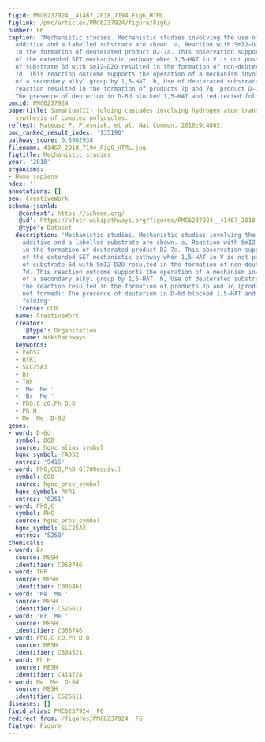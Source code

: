 ```yaml
---
figid: PMC6237924__41467_2018_7194_Fig6_HTML
figlink: /pmc/articles/PMC6237924/figure/Fig6/
number: F6
caption: 'Mechanistic studies. Mechanistic studies involving the use of a labelled
  additive and a labelled substrate are shown. a, Reaction with SmI2–D2O resulted
  in the formation of deuterated product D2-7a. This observation supports the operation
  of the extended SET mechanistic pathway when 1,5-HAT in V is not possible. Treatment
  of substrate 6d with SmI2–D2O resulted in the formation of non-deuterated product
  7d. This reaction outcome supports the operation of a mechanism involving activation
  of a secondary alkyl group by 1,5-HAT. b, Use of deuterated substrate D-6d in the
  reaction resulted in the formation of products 7p and 7q (product D-7d was not formed):
  The presence of deuterium in D-6d blocked 1,5-HAT and redirected folding'
pmcid: PMC6237924
papertitle: Samarium(II) folding cascades involving hydrogen atom transfer for the
  synthesis of complex polycycles.
reftext: Mateusz P. Plesniak, et al. Nat Commun. 2018;9:4802.
pmc_ranked_result_index: '135190'
pathway_score: 0.8982938
filename: 41467_2018_7194_Fig6_HTML.jpg
figtitle: Mechanistic studies
year: '2018'
organisms:
- Homo sapiens
ndex: ''
annotations: []
seo: CreativeWork
schema-jsonld:
  '@context': https://schema.org/
  '@id': https://pfocr.wikipathways.org/figures/PMC6237924__41467_2018_7194_Fig6_HTML.html
  '@type': Dataset
  description: 'Mechanistic studies. Mechanistic studies involving the use of a labelled
    additive and a labelled substrate are shown. a, Reaction with SmI2–D2O resulted
    in the formation of deuterated product D2-7a. This observation supports the operation
    of the extended SET mechanistic pathway when 1,5-HAT in V is not possible. Treatment
    of substrate 6d with SmI2–D2O resulted in the formation of non-deuterated product
    7d. This reaction outcome supports the operation of a mechanism involving activation
    of a secondary alkyl group by 1,5-HAT. b, Use of deuterated substrate D-6d in
    the reaction resulted in the formation of products 7p and 7q (product D-7d was
    not formed): The presence of deuterium in D-6d blocked 1,5-HAT and redirected
    folding'
  license: CC0
  name: CreativeWork
  creator:
    '@type': Organization
    name: WikiPathways
  keywords:
  - FADS2
  - RYR1
  - SLC25A3
  - Br
  - THF
  - 'Me  Me '
  - 'Br  Me '
  - PhO,C cO,Ph D,0
  - Ph H
  - Me  Me  D-6d
genes:
- word: D-6d
  symbol: D6D
  source: hgnc_alias_symbol
  hgnc_symbol: FADS2
  entrez: '9415'
- word: PhO,CCO,PhD,0(700equiv.)
  symbol: CCO
  source: hgnc_prev_symbol
  hgnc_symbol: RYR1
  entrez: '6261'
- word: PhO,C
  symbol: PHC
  source: hgnc_prev_symbol
  hgnc_symbol: SLC25A3
  entrez: '5250'
chemicals:
- word: Br
  source: MESH
  identifier: C068746
- word: THF
  source: MESH
  identifier: C006461
- word: 'Me  Me '
  source: MESH
  identifier: C526611
- word: 'Br  Me '
  source: MESH
  identifier: C068746
- word: PhO,C cO,Ph D,0
  source: MESH
  identifier: C504521
- word: Ph H
  source: MESH
  identifier: C414724
- word: Me  Me  D-6d
  source: MESH
  identifier: C526611
diseases: []
figid_alias: PMC6237924__F6
redirect_from: /figures/PMC6237924__F6
figtype: Figure
---
```

